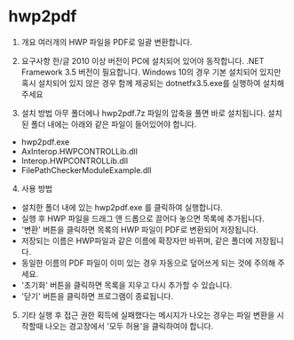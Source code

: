 # hwp2pdf

1. 개요
여러개의 HWP 파일을 PDF로 일괄 변환합니다.

2. 요구사항
한/글 2010 이상 버전이 PC에 설치되어 있어야 동작합니다.
.NET Framework 3.5 버전이 필요합니다.
Windows 10의 경우 기본 설치되어 있지만 혹시 설치되어 있지 않은 경우
함께 제공되는 dotnetfx3.5.exe를 실행하여 설치해 주세요

3. 설치 방법
아무 폴더에나 hwp2pdf.7z 파일의 압축을 풀면 바로 설치됩니다.
설치된 폴더 내에는 아래와 같은 파일이 들어있어야 합니다.

- hwp2pdf.exe
- AxInterop.HWPCONTROLLib.dll
- Interop.HWPCONTROLLib.dll
- FilePathCheckerModuleExample.dll

4. 사용 방법
- 설치한 폴더 내에 있는 hwp2pdf.exe 를 클릭하여 실행합니다.
- 실행 후 HWP 파일을 드래그 앤 드롭으로 끌어다 놓으면 목록에 추가됩니다.
- '변환' 버튼을 클릭하면 목록의 HWP 파일이 PDF로 변환되어 저장됩니다.
- 저장되는 이름은 HWP파일과 같은 이름에 확장자만 바뀌며, 같은 폴더에 저장됩니다.
- 동일한 이름의 PDF 파일이 이미 있는 경우 자동으로 덮어쓰게 되는 것에 주의해 주세요.
- '초기화' 버튼을 클릭하면 목록을 지우고 다시 추가할 수 있습니다.
- '닫기' 버튼을 클릭하면 프로그램이 종료됩니다.

5. 기타
실행 후 접근 권한 획득에 실패했다는 메시지가 나오는 경우는
파일 변환을 시작할때 나오는 경고창에서 '모두 허용'을 클릭하여야 합니다.

